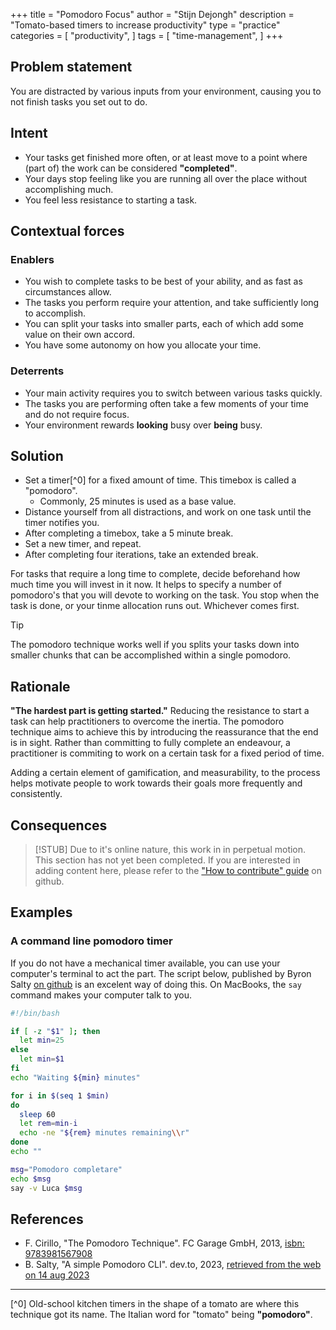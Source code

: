 +++
title = "Pomodoro Focus"
author = "Stijn Dejongh"
description = "Tomato-based timers to increase productivity"
type = "practice"
categories = [
    "productivity",
]
tags = [
    "time-management",
]
+++

## Problem statement

You are distracted by various inputs from your environment, causing you to not finish tasks you set out to do.

## Intent

* Your tasks get finished more often, or at least move to a point where (part of) the work can be considered  __"completed"__.
* Your days stop feeling like you are running all over the place without accomplishing much.
* You feel less resistance to starting a task.

## Contextual forces

### Enablers

* You wish to complete tasks to be best of your ability, and as fast as circumstances allow.
* The tasks you perform require your attention, and take sufficiently long to accomplish.
* You can split your tasks into smaller parts, each of which add some value on their own accord.
* You have some autonomy on how you allocate your time.

### Deterrents

* Your main activity requires you to switch between various tasks quickly.
* The tasks you are performing often take a few moments of your time and do not require focus.
* Your environment rewards __looking__ busy over __being__ busy.

## Solution

* Set a timer[^0] for a fixed amount of time. This timebox is called a "pomodoro".
    * Commonly, 25 minutes is used as a base value.
* Distance yourself from all distractions, and work on one task until the timer notifies you.
* After completing a timebox, take a 5 minute break.
* Set a new timer, and repeat.
* After completing four iterations, take an extended break.

For tasks that require a long time to complete, decide beforehand how much time you will invest in it now.
It helps to specify a number of pomodoro's that you will devote to working on the task. You stop when the task is done, or your tinme allocation
runs out. Whichever comes first.

> [!TIP]
> The pomodoro technique works well if you splits your tasks down into smaller chunks that can be accomplished within a single pomodoro.

## Rationale

__"The hardest part is getting started."__ Reducing the resistance to start a task can help practitioners to overcome the inertia.
The pomodoro technique aims to achieve this by introducing the reassurance that the end is in sight.
Rather than committing to fully complete an endeavour, a practitioner is commiting to work on a certain task for a fixed period of time.

Adding a certain element of gamification, and measurability, to the process helps motivate people to work towards their goals more frequently
and consistently.

## Consequences

> [!STUB]
> Due to it's online nature, this work in in perpetual motion.
> This section has not yet been completed. If you are interested in adding content here, please refer to
> the ["How to contribute" guide](https://github.com/sddevelopment-be/penguin-pragmatic-patterns/blob/content/software_patterns/CONTRIBUTING.md) on
> github.

## Examples

### A command line pomodoro timer

If you do not have a mechanical timer available, you can use your computer's terminal to act the part.
The script below, published by Byron Salty [on github](https://github.com/byronsalty/pom/blob/main/pom) is an excelent way of doing this.
On MacBooks, the `say` command makes your computer talk to you.

```bash
#!/bin/bash

if [ -z "$1" ]; then
  let min=25 
else
  let min=$1
fi
echo "Waiting ${min} minutes"

for i in $(seq 1 $min)
do
  sleep 60  
  let rem=min-i
  echo -ne "${rem} minutes remaining\\r"
done
echo ""

msg="Pomodoro completare"
echo $msg
say -v Luca $msg
```

## References

* F. Cirillo, "The Pomodoro Technique". FC Garage GmbH,
  2013, [isbn: 9783981567908](https://www.goodreads.com/book/show/18482790-the-pomodoro-technique)
* B. Salty, "A simple Pomodoro CLI". dev.to, 2023, [retrieved from the web on 14 aug 2023](https://dev.to/byronsalty/a-simple-pomodoro-cli-48p0)

---
[^0] Old-school kitchen timers in the shape of a tomato are where this technique got its name. The Italian word for "tomato" being __"pomodoro"__. 